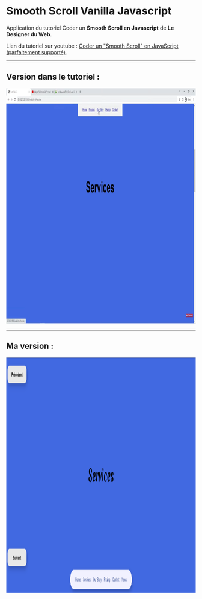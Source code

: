 
# Smooth Scroll Vanilla Javascript

Application du tutoriel Coder un **Smooth Scroll en Javascript** de __Le Designer du Web__.

Lien du tutoriel sur youtube : [Coder un "Smooth Scroll" en JavaScript (parfaitement supporté)](https://youtu.be/J1todp-4YOI).

____

## Version dans le tutoriel : 

<img src="https://raw.githubusercontent.com/Alioune-Badara-FAM/Scroll-Smooth-JS/screenshots/screenshots/Le%20Designer%20du%20Web.png" alt=""  height="625">

________

## Ma version :

<img src="https://raw.githubusercontent.com/Alioune-Badara-FAM/Scroll-Smooth-JS/screenshots/screenshots/me.png" height="625">
